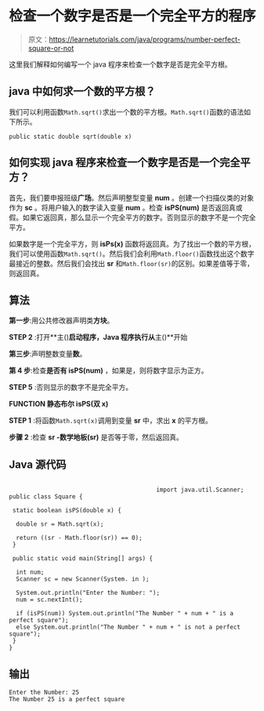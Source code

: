 # 检查一个数字是否是一个完全平方的程序

> 原文：<https://learnetutorials.com/java/programs/number-perfect-square-or-not>

这里我们解释如何编写一个 java 程序来检查一个数字是否是完全平方根。

## java 中如何求一个数的平方根？

我们可以利用函数`Math.sqrt()`求出一个数的平方根。`Math.sqrt()`函数的语法如下所示。

`public static double sqrt(double x)`

## 如何实现 java 程序来检查一个数字是否是一个完全平方？

首先，我们要申报班级**广场**。然后声明整型变量 **num** 。创建一个扫描仪类的对象作为 **sc** 。将用户输入的数字读入变量 **num** 。检查 **isPS(num)** 是否返回真或假。如果它返回真，那么显示一个完全平方的数字。否则显示的数字不是一个完全平方。

如果数字是一个完全平方，则 **isPs(x)** 函数将返回真。为了找出一个数的平方根，我们可以使用函数`Math.sqrt()`。然后我们会利用`Math.floor()`函数找出这个数字最接近的整数。然后我们会找出 **sr** 和`Math.floor(sr)`的区别。如果差值等于零，则返回真。

## 算法

**第一步**:用公共修改器声明类**方块**。

**STEP 2** :打开**主()**启动程序，Java 程序执行从**主()**开始

**第三步**:声明整数变量**数**。

**第 4 步**:检查**是否有 isPS(num)** ，如果是，则将数字显示为正方。

**STEP 5** :否则显示的数字不是完全平方。

**FUNCTION 静态布尔 isPS(双 x)**

**STEP 1** :将函数`Math.sqrt(x)`调用到变量 **sr** 中，求出 **x** 的平方根。

**步骤 2** :检查 **sr -数学地板(sr)** 是否等于零，然后返回真。

## Java 源代码

```

                                          import java.util.Scanner;
public class Square {

 static boolean isPS(double x) {

  double sr = Math.sqrt(x);

  return ((sr - Math.floor(sr)) == 0);
 }

 public static void main(String[] args) {

  int num;
  Scanner sc = new Scanner(System. in );

  System.out.println("Enter the Number: ");
  num = sc.nextInt();

  if (isPS(num)) System.out.println("The Number " + num + " is a perfect square");
  else System.out.println("The Number " + num + " is not a perfect square");
 }
}

```

## 输出

```
Enter the Number: 25
The Number 25 is a perfect square
```